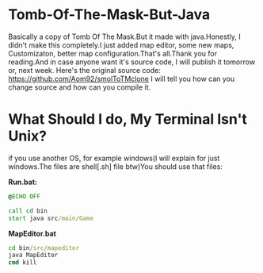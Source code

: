 # Tomb-Of-The-Mask-But-Java
Basically a copy of Tomb Of The Mask.But it made with java.Honestly, I didn't make this completely.I just added map editor, some new maps, Customizaton, better map configuration.That's all.Thank you for reading.And in case anyone want it's source code, I will publish it tomorrow or, next week.
Here's the original source code: https://github.com/Aom92/smolToTMclone
I will tell you how can you change source and how can you compile it.
# What Should I do, My Terminal Isn't Unix?
if you use another OS, for example windows(I will explain for just windows.The files are shell[.sh] file btw)You should use that files:

**Run.bat:**
```bat
@ECHO OFF

call cd bin 
start java src/main/Game
```
**MapEditor.bat**
```bat
cd bin/src/mapeditor
java MapEditor
cmd kill
```
